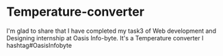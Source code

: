 # Temperature-converter
I'm glad to share that I have completed my task3 of Web development and Designing internship at Oasis Info-byte. It's a Temperature converter l hashtag#OasisInfobyte
